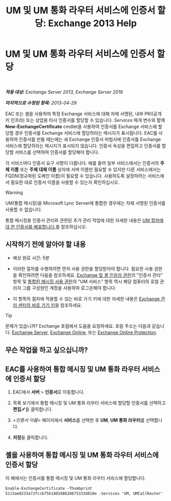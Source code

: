 ﻿---
title: 'UM 및 UM 통화 라우터 서비스에 인증서 할당: Exchange 2013 Help'
TOCTitle: UM 및 UM 통화 라우터 서비스에 인증서 할당
ms:assetid: 8a900e5f-9779-4213-92d7-ec157b15fbc5
ms:mtpsurl: https://technet.microsoft.com/ko-kr/library/Dn205140(v=EXCHG.150)
ms:contentKeyID: 54651824
ms.date: 05/22/2018
mtps_version: v=EXCHG.150
ms.translationtype: MT
---

# UM 및 UM 통화 라우터 서비스에 인증서 할당

 

_**적용 대상:** Exchange Server 2013, Exchange Server 2016_

_**마지막으로 수정된 항목:** 2013-04-29_

EAC 또는 셸을 사용하여 특정 Exchange 서비스에 대해 자체 서명된, 내부 PKI(공개 키 인프라) 또는 상업용 타사 인증서를 할당할 수 있습니다. *Services* 매개 변수와 함께 **New-ExchangeCertificate** cmdlet을 사용하여 인증서를 Exchange 서비스에 할당할 경우 인증서를 Exchange 서비스에 할당하라는 메시지가 표시됩니다. EAC를 사용하여 인증서를 만들 때는에는 새 Exchange 인증서 마법사에 인증서를 Exchange 서비스에 할당하라는 메시지가 표시되지 않습니다. 인증서 속성을 편집하고 인증서를 할당할 서비스를 선택하여 인증서를 할당해야 합니다.

각 서비스마다 인증서 요구 사항이 다릅니다. 예를 들어 일부 서비스에서는 인증서의 **주체 이름** 또는 **주체 대체 이름** 상자에 서버 이름만 필요할 수 있지만 다른 서비스에서는 FQDN(정규화된 도메인 이름)이 필요할 수 있습니다. 사용하도록 설정하려는 서비스에서 필요한 대로 인증서 이름을 사용할 수 있는지 확인하십시오.


> [!WARNING]
> UM(통합 메시징)을 Microsoft Lync Server에 통합한 경우에는 자체 서명된 인증서를 사용할 수 없습니다.



통합 메시징용 인증서 관리와 관련된 추가 관리 작업에 대한 자세한 내용은 [UM 절차에 대 한 인증서를 배포합니다.](deploying-certificates-for-um-procedures-exchange-2013-help.md)를 참조하십시오.

## 시작하기 전에 알아야 할 내용

  - 예상 완료 시간: 5분

  - 이러한 절차를 수행하려면 먼저 사용 권한을 할당받아야 합니다. 필요한 사용 권한을 확인하려면 다음을 참조하세요. [Exchange 및 셸 인프라 권한](exchange-and-shell-infrastructure-permissions-exchange-2013-help.md)의 "인증서 관리" 항목 및 [통합된 메시징 사용 권한](unified-messaging-permissions-exchange-2013-help.md)의 "UM 서비스" 항목 역시 해당 컴퓨터의 로컬 관리자 그룹 구성원인 계정을 사용하여 로그온해야 합니다.

  - 이 항목의 절차에 적용할 수 있는 바로 가기 키에 대한 자세한 내용은 [Exchange 관리 센터의 바로 가기 키](keyboard-shortcuts-in-the-exchange-admin-center-exchange-online-protection-help.md)을 참조하세요.


> [!TIP]
> 문제가 있습니까? Exchange 포럼에서 도움을 요청하세요. 포럼 주소는 다음과 같습니다. <A href="https://go.microsoft.com/fwlink/p/?linkid=60612">Exchange Server</A>, <A href="https://go.microsoft.com/fwlink/p/?linkid=267542">Exchange Online</A>, 또는 <A href="https://go.microsoft.com/fwlink/p/?linkid=285351">Exchange Online Protection</A>.



## 무슨 작업을 하고 싶으십니까?

## EAC를 사용하여 통합 메시징 및 UM 통화 라우터 서비스에 인증서 할당

1.  EAC에서 **서버** \> **인증서**로 이동합니다.

2.  목록 보기에서 통합 메시징 및 UM 통화 라우터 서비스에 할당할 인증서를 선택하고 **편집**![편집 아이콘](images/JJ218640.6f53ccb2-1f13-4c02-bea0-30690e6ea71d(EXCHG.150).gif "편집 아이콘")을 클릭합니다.

3.  *\<인증서 이름\>* 페이지에서 **서비스**를 선택한 후 **UM**, **UM 통화 라우터**를 선택합니다.

4.  **저장**을 클릭합니다.

## 셸을 사용하여 통합 메시징 및 UM 통화 라우터 서비스에 인증서 할당

이 예에서는 인증서를 통합 메시징 및 UM 통화 라우터 서비스에 할당합니다.

    Enable-ExchangeCertificate -Thumbprint 5113ae0233a72fccb75b1d0198628675333d010e -Services 'UM, UMCallRouter'

